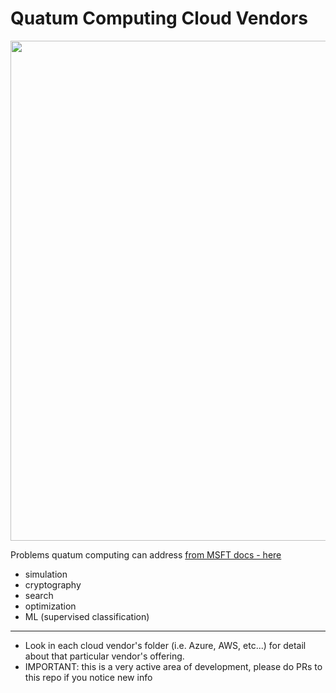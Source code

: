 # Quatum Computing Cloud Vendors

<img src="https://github.com/lynnlangit/learning-quantum/blob/main/images/all.png" width=800>

Problems quatum computing can address [from MSFT docs - here](https://docs.microsoft.com/en-us/azure/quantum/overview-qdk)
- simulation
- cryptography
- search
- optimization
- ML (supervised classification)

---

- Look in each cloud vendor's folder (i.e. Azure, AWS, etc...) for detail about that particular vendor's offering.  
- IMPORTANT: this is a very active area of development, please do PRs to this repo if you notice new info

